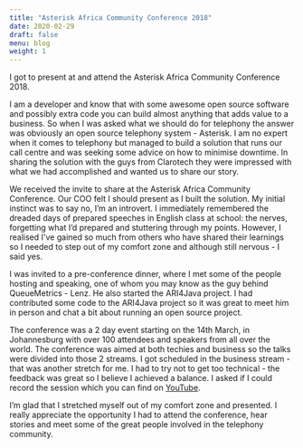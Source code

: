 ```yaml
---
title: "Asterisk Africa Community Conference 2018"
date: 2020-02-29
draft: false
menu: blog
weight: 1
---
```

I got to present at and attend the Asterisk Africa Community Conference 2018.
<!--more-->
I am a developer and know that with some awesome open source software and possibly extra code you can build almost anything that adds value to a business. So when I was asked what we should do for telephony the answer was obviously an open source telephony system - Asterisk. I am no expert when it comes to telephony but managed to build a solution that runs our call centre and was seeking some advice on how to minimise downtime. In sharing the solution with the guys from Clarotech they were impressed with what we had accomplished and wanted us to share our story.

We received the invite to share at the Asterisk Africa Community Conference. Our COO felt I should present as I built the solution. My initial instinct was to say no, I’m an introvert. I immediately remembered the dreaded days of prepared speeches in English class at school: the nerves, forgetting what I’d prepared and stuttering through my points. However, I realised I've gained so much from others who have shared their learnings so I needed to step out of my comfort zone and although still nervous - I said yes.

I was invited to a pre-conference dinner, where I met some of the people hosting and speaking, one of whom you may know as the guy behind QueueMetrics - Lenz. He also started the ARI4Java project. I had contributed some code to the ARI4Java project so it was great to meet him in person and chat a bit about running an open source project.

The conference was a 2 day event starting on the 14th March, in Johannesburg with over 100 attendees and speakers from all over the world. The conference was aimed at both techies and business so the talks were divided into those 2 streams. I got scheduled in the business stream - that was another stretch for me. I had to try not to get too technical - the feedback was great so I believe I achieved a balance. I asked if I could record the session which you can find on [YouTube](https://www.youtube.com/watch?v=EkLxGCxVRYo&t=14s).

I’m glad that I stretched myself out of my comfort zone and presented. I really appreciate the opportunity I had to attend the conference, hear stories and meet some of the great  people involved in the telephony community.
